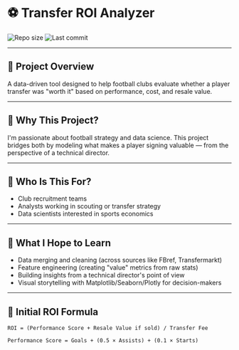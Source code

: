 # ⚽ Transfer ROI Analyzer

![Repo size](https://img.shields.io/github/repo-size/HariRaghavenBala-04/transfer_analyzer_roi)
![Last commit](https://img.shields.io/github/last-commit/HariRaghavenBala-04/transfer_analyzer_roi)

---

## 📌 Project Overview

A data-driven tool designed to help football clubs evaluate whether a player transfer was "worth it" based on performance, cost, and resale value.

---

## 🎯 Why This Project?

I'm passionate about football strategy and data science. This project bridges both by modeling what makes a player signing valuable — from the perspective of a technical director.

---

## 👥 Who Is This For?

- Club recruitment teams  
- Analysts working in scouting or transfer strategy  
- Data scientists interested in sports economics

---

## 🧠 What I Hope to Learn

- Data merging and cleaning (across sources like FBref, Transfermarkt)
- Feature engineering (creating "value" metrics from raw stats)
- Building insights from a technical director's point of view
- Visual storytelling with Matplotlib/Seaborn/Plotly for decision-makers

---

## 📐 Initial ROI Formula

```text
ROI = (Performance Score + Resale Value if sold) / Transfer Fee

Performance Score = Goals + (0.5 × Assists) + (0.1 × Starts)
